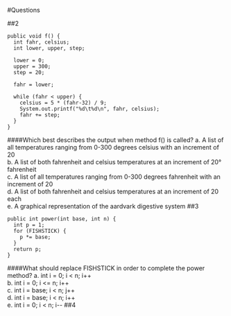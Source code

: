 #Questions

##2
<pre><code>public void f() {
  int fahr, celsius;
  int lower, upper, step;
  
  lower = 0;
  upper = 300;
  step = 20;
  
  fahr = lower;

  while (fahr &#60; upper) {
    celsius = 5 * (fahr-32) / 9;
    System.out.printf("%d\t%d\n", fahr, celsius);
    fahr += step;
  }
}
</code></pre>
####Which best describes the output when method f() is called?
a. A list of all temperatures ranging from 0-300 degrees celsius with an increment of 20<br>
b. A list of both fahrenheit and celsius temperatures at an increment of 20&#176; fahrenheit<br>
c. A list of all temperatures ranging from 0-300 degrees fahrenheit with an increment of 20<br>
d. A list of both fahrenheit and celsius temperatures at an increment of 20 each<br>
e. A graphical representation of the aardvark digestive system 
##3
<pre><code>public int power(int base, int n) {
  int p = 1;  
  for (FISHSTICK) {
    p *= base;
  }
  return p;
}
</pre></code>
####What should replace FISHSTICK in order to complete the power method?
a. int i = 0; i &#60; n; i++<br>
b. int i = 0; i &#60;= n; i++<br>
c. int i = base; i &#60; n; j++<br>
d. int i = base; i &#60; n; i++<br>
e. int i = 0; i &#60; n; i--
##4
